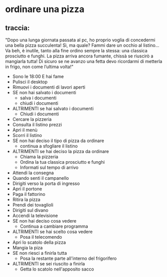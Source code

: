 # ordinare una pizza

## traccia:
"Dopo una lunga giornata passata al pc, ho proprio voglia di concedermi una bella pizza succulenta! Sì, ma quale? Fammi dare un occhio al listino… Va beh, è inutile, tanto alla fine ordino sempre la stessa: una classica prosciutto e funghi. La pizza arriva ancora fumante, chissà se riuscirò a mangiarla tutta!
Di sicuro se ne avanzo una fetta devo ricordarmi di metterla in frigo, non come l’ultima volta!"


- Sono le 18:00 E hai fame
- Pulisci il desktop
- Rimuovi i documenti di lavori aperti
- SE non hai salvato i documenti
    - salva i documenti
    - chiudi i documenti
- ALTRIMENTI se hai salvato i documenti
    - Chiudi i documenti
- Cercare la pizzeria
- Consulta il listino prezzi
- Apri il menù
- Scorri il listino
- SE non hai deciso il tipo di pizza da ordinare
    - continua a sfogliare il listino
- ALTRIMENTI se hai deciso la pizza da ordinare
    - Chiama la pizzeria
    - Ordina la tua classica prosciutto e funghi
    - Informati sul tempo di arrivo
- Attendi la consegna
- Quando senti il campanello 
- Dirigiti verso la porta di ingresso
- Apri il portone
- Paga il fattorino
- Ritira la pizza
- Prendi dei tovaglioli
- Dirigiti sul divano
- Accendi la televisione
- SE non hai deciso cosa vedere 
    - Continua a cambiare programma
- ALTRIMENTI se hai scelto cosa vedere
    - Posa il telecomendo
- Apri lo scatolo della pizza
- Mangia la piza
- SE non riesci a finirla tutta
    - Posa la restante parte all'interno del frigorifero
- ALTRIMENTI se sei riuscito a finirla
    - Getta lo scatolo nell'apposito sacco
